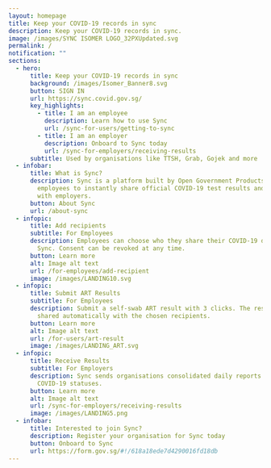 ```yaml
---
layout: homepage
title: Keep your COVID-19 records in sync
description: Keep your COVID-19 records in sync.
image: /images/SYNC ISOMER LOGO_32PXUpdated.svg
permalink: /
notification: ""
sections:
  - hero:
      title: Keep your COVID-19 records in sync
      background: /images/Isomer_Banner8.svg
      button: SIGN IN
      url: https://sync.covid.gov.sg/
      key_highlights:
        - title: I am an employee
          description: Learn how to use Sync
          url: /sync-for-users/getting-to-sync
        - title: I am an employer
          description: Onboard to Sync today
          url: /sync-for-employers/receiving-results
      subtitle: Used by organisations like TTSH, Grab, Gojek and more
  - infobar:
      title: What is Sync?
      description: Sync is a platform built by Open Government Products that enables
        employees to instantly share official COVID-19 test results and records
        with employers.
      button: About Sync
      url: /about-sync
  - infopic:
      title: Add recipients
      subtitle: For Employees
      description: Employees can choose who they share their COVID-19 data with on
        Sync. Consent can be revoked at any time.
      button: Learn more
      alt: Image alt text
      url: /for-employees/add-recipient
      image: /images/LANDING10.svg
  - infopic:
      title: Submit ART Results
      subtitle: For Employees
      description: Submit a self-swab ART result with 3 clicks. The results will be
        shared automatically with the chosen recipients.
      button: Learn more
      alt: Image alt text
      url: /for-users/art-result
      image: /images/LANDING_ART.svg
  - infopic:
      title: Receive Results
      subtitle: For Employers
      description: Sync sends organisations consolidated daily reports of employees'
        COVID-19 statuses.
      button: Learn more
      alt: Image alt text
      url: /sync-for-employers/receiving-results
      image: /images/LANDING5.png
  - infobar:
      title: Interested to join Sync?
      description: Register your organisation for Sync today
      button: Onboard to Sync
      url: https://form.gov.sg/#!/618a18ede7d4290016fd18db
---
```

